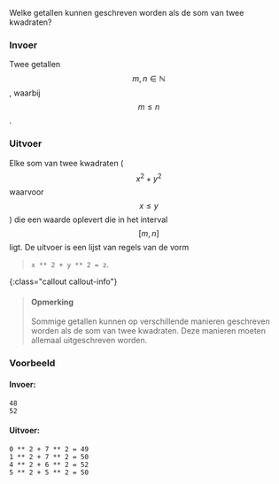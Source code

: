 Welke getallen kunnen geschreven worden als de som van twee kwadraten?

### Invoer

Twee getallen $$m, n \in \mathbb{N}$$, waarbij $$m \leq n$$.

### Uitvoer

Elke som van twee kwadraten ($$x^2 + y^2$$ waarvoor $$x \leq y$$) die een waarde oplevert die in het interval $$[m, n]$$ ligt. De uitvoer is een lijst van regels van de vorm 

> `x ** 2 + y ** 2 = z`.

{:class="callout callout-info"}
> #### Opmerking
> Sommige getallen kunnen op verschillende manieren geschreven worden als de som van twee kwadraten. Deze manieren moeten allemaal uitgeschreven worden. 

### Voorbeeld

#### Invoer:

```
48
52
```

#### Uitvoer:

```
0 ** 2 + 7 ** 2 = 49
1 ** 2 + 7 ** 2 = 50
4 ** 2 + 6 ** 2 = 52
5 ** 2 + 5 ** 2 = 50
```
